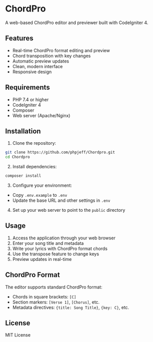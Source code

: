 # ChordPro

A web-based ChordPro editor and previewer built with CodeIgniter 4.

## Features

- Real-time ChordPro format editing and preview
- Chord transposition with key changes
- Automatic preview updates
- Clean, modern interface
- Responsive design

## Requirements

- PHP 7.4 or higher
- CodeIgniter 4
- Composer
- Web server (Apache/Nginx)

## Installation

1. Clone the repository:
```bash
git clone https://github.com/phpjeff/Chordpro.git
cd Chordpro
```

2. Install dependencies:
```bash
composer install
```

3. Configure your environment:
- Copy `.env.example` to `.env`
- Update the base URL and other settings in `.env`

4. Set up your web server to point to the `public` directory

## Usage

1. Access the application through your web browser
2. Enter your song title and metadata
3. Write your lyrics with ChordPro format chords
4. Use the transpose feature to change keys
5. Preview updates in real-time

## ChordPro Format

The editor supports standard ChordPro format:
- Chords in square brackets: `[C]`
- Section markers: `[Verse 1]`, `[Chorus]`, etc.
- Metadata directives: `{title: Song Title}`, `{key: C}`, etc.

## License

MIT License 
